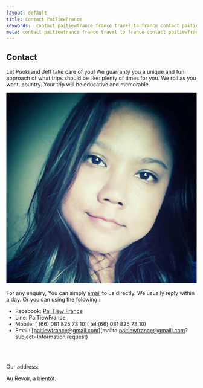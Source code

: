 ```yaml
---
layout: default
title: Contact PaiTiewFrance
keywords:  contact paitiewfrance france travel to france contact paitiewfrance trip to france trip to burgundy trip to provence trip to aveyron email paitiewfrance
meta: contact paitiewfrance france travel to france contact paitiewfrance trip to france trip to burgundy trip to provence trip to aveyron email paitiewfrance
---
```


## Contact
Let Pooki and Jeff take care of you! We guarranty you a unique and fun approach of what trips should be like: plenty of times for you. We roll as you want. country. Your trip will be educative and memorable.

![Pooki](/img/pooki2.jpg "Pooki")


For any enquiry, You can simply [email](mailto:paitiewfrance@hotmail.com) to us directly. We usually reply within a day.  Or you can using the folowing :

- Facebook:  <span>[Pai Tiew France](https://www.facebook.com/paitiewfrance)</span>
- Line: PaiTiewFrance
- Mobile: <span>[ (66) 081 825 73 10]( tel:(66) 081 825 73 10)</span> 
- Email: <span>[paitiewfrance@gmail.com](mailto:paitiewfrance@gmaill.com?subject=Information request)</span>
<br>
<br>

Our address:




Au Revoir, à bientôt.


